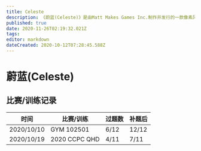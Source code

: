 ```yaml
---
title: Celeste
description: 《蔚蓝(Celeste)》是由Matt Makes Games Inc.制作并发行的一款像素风格的动作冒险类游戏。该游戏难度极大，玩家的全局死亡次数往往以千甚至万为单位。
published: true
date: 2020-11-26T02:19:32.021Z
tags: 
editor: markdown
dateCreated: 2020-10-12T07:28:45.588Z
---
```


# 蔚蓝(Celeste)

## 比赛/训练记录

|时间|比赛/训练|过题数|补题后|
|---|---|---|---|
|2020/10/10|GYM 102501|6/12|12/12|
|2020/10/19|2020 CCPC QHD|4/11|7/11|